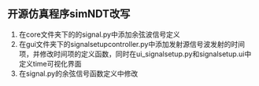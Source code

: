 ## 开源仿真程序simNDT改写

1. 在core文件夹下的的signal.py中添加余弦波信号定义
2. 在gui文件夹下的signalsetupcontroller.py中添加发射源信号波发射的时间项，并修改时间项的定义函数，同时在ui_signalsetup.py和signalsetup.ui中定义time可视化界面
3. 在signal.py的余弦信号函数定义中修改